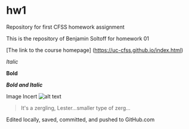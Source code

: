 # hw1
Repository for first CFSS homework assignment

This is the repository of Benjamin Soltoff for homework 01

[The link to the course homepage] (https://uc-cfss.github.io/index.html)

*Italic*

**Bold**

**_Bold and Italic_**

Image Incert ![alt text](http://vignette4.wikia.nocookie.net/carbotanimations/images/9/9d/Zergling.jpg/revision/latest?cb=20151118200835 "Zergling")

> It's a zergling, Lester...smaller type of zerg...

Edited locally, saved, committed, and pushed to GitHub.com
